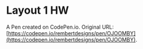 # Layout 1 HW

A Pen created on CodePen.io. Original URL: [https://codepen.io/rembertdesigns/pen/OJOOMBY](https://codepen.io/rembertdesigns/pen/OJOOMBY).

